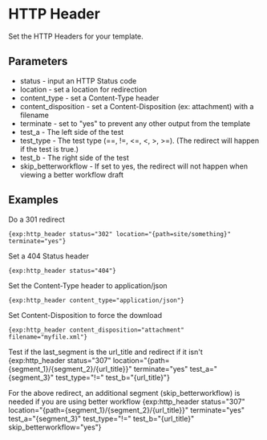 # HTTP Header #

Set the HTTP Headers for your template.

## Parameters

* status - input an HTTP Status code
* location - set a location for redirection
* content_type - set a Content-Type header
* content_disposition - set a Content-Disposition (ex: attachment) with a filename
* terminate - set to "yes" to prevent any other output from the template
* test_a - The left side of the test
* test_type - The test type (==, !=, <=, <, >, >=).  (The redirect will happen if the test is true.)
* test_b - The right side of the test
* skip_betterworkflow - If set to yes, the redirect will not happen when viewing a better workflow draft

## Examples

Do a 301 redirect

	{exp:http_header status="302" location="{path=site/something}" terminate="yes"}

Set a 404 Status header

	{exp:http_header status="404"}

Set the Content-Type header to application/json

	{exp:http_header content_type="application/json"}

Set Content-Disposition to force the download

	{exp:http_header content_disposition="attachment" filename="myfile.xml"}
	
Test if the last_segment is the url_title and redirect if it isn't
{exp:http_header status="307" location="{path={segment_1}/{segment_2}/{url_title}}" terminate="yes" test_a="{segment_3}" test_type="!=" test_b="{url_title}"}

For the above redirect, an additional segment (skip_betterworkflow) is needed if you are using better workflow
{exp:http_header status="307" location="{path={segment_1}/{segment_2}/{url_title}}" terminate="yes" test_a="{segment_3}" test_type="!=" test_b="{url_title}" skip_betterworkflow="yes"}

